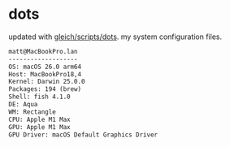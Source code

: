 # dots

updated with [gleich/scripts/dots](https://github.com/gleich/scripts/tree/main/dots). my system configuration files.

```txt
matt@MacBookPro.lan 
------------------- 
OS: macOS 26.0 arm64 
Host: MacBookPro18,4 
Kernel: Darwin 25.0.0 
Packages: 194 (brew) 
Shell: fish 4.1.0 
DE: Aqua 
WM: Rectangle 
CPU: Apple M1 Max 
GPU: Apple M1 Max 
GPU Driver: macOS Default Graphics Driver
```